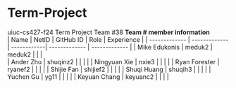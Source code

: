 # Term-Project
uiuc-cs427-f24 Term Project Team #38
<b>Team # member information</b>
<br/>
| Name          | NetID         | GitHub ID   | Role          | Experience    |
| ------------- | ------------- | ------------| ------------- | ------------- |
| Mike Edukonis | meduk2        | meduk2      |               |               |            
| Ander Zhu     | shuqinz2      |             |               |               |
| Ningyuan Xie  | nxie3         |             |               |               |
| Ryan Forester | ryanef2       |             |               |               |
| Shijie Fan    | shijief2      |             |               |               |
| Shuqi Huang   | shuqih3       |             |               |               |
| Yuchen Gu     | yg11          |             |               |               |
| Keyuan Chang  | keyuanc2      |             |               |               |
<br/>
